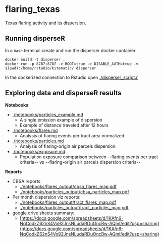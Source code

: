 # flaring_texas

Texas flaring activity and its dispersion.

## Running disperseR

In a `bash` terminal create and run the disperser docker container.

```
docker build -t disperser .
docker run -p 8787:8787 -e ROOT=true -e DISABLE_AUTH=true -v $(pwd):/home/rstudio/kitematic/ disperser
```

In the dockerized connection to Rstudio open [./disperser_script.r](./disperser_script.r)

## Exploring data and disperseR results

**Notebooks**
  * [./notebooks/particles_example.md](./notebooks/particles_example.md)
       + A single emission example of dispersion
       + Example of distance traveled after 12 hours  
  * [./notebooks/flares.md](./notebooks/flares.md)
       + Analysis of flaring events per tract area normalized
  * [./notebooks/particles.md](./notebooks/particles.md)
       + Analysis of flaring-origin air parcels dispersion
  * [./notebooks/exposure.md](./notebooks/exposure.md)
       + Population exposure comparison between --flaring events per tract criteria-- vs --flaring-origin air parcels dispersion criteria--
 
 **Reports**
  * CBSA reports:
       + [./notebooks/flares_output/cbsa_flares_map.pdf](./notebooks/flares_output/cbsa_flares_map.pdf)
       + [./notebooks/particles_output/cbsa_particles_map.pdf](./notebooks/particles_output/cbsa_particles_map.pdf)
  * Per month dispersion viz reports:
       + [./notebooks/flares_output/tract_flares_map.pdf](https://github.com/audiracmichelle/flaring_texas/blob/main/notebooks/flares_output/tract_flares_maps.pdf)
       + [./notebooks/particles_output/tract_particles_map.pdf](https://github.com/audiracmichelle/flaring_texas/blob/main/notebooks/particles_output/tract_particles_maps.pdf)
  * google drive sheets summary:
       + [https://docs.google.com/spreadsheets/d/1KAfn6-NqCodkZ62nS4Vo92JnsNLudaRDuOncBw-AQmI/edit?usp=sharing](https://docs.google.com/spreadsheets/d/1KAfn6-NqCodkZ62nS4Vo92JnsNLudaRDuOncBw-AQmI/edit?usp=sharing)
